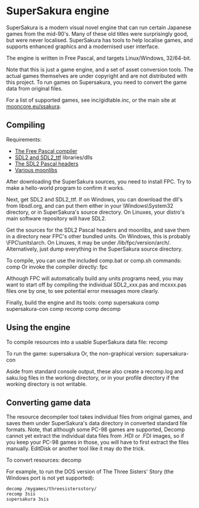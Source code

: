 SuperSakura engine
==================

SuperSakura is a modern visual novel engine that can run certain Japanese
games from the mid-90's. Many of these old titles were surprisingly good,
but were never localised. SuperSakura has tools to help localise games, and
supports enhanced graphics and a modernised user interface.

The engine is written in Free Pascal, and targets Linux/Windows, 32/64-bit.

Note that this is just a game engine, and a set of asset conversion tools.
The actual games themselves are under copyright and are not distributed with
this project. To run games on Supersakura, you need to convert the game data
from original files.

For a list of supported games, see inc/gidtable.inc, or the main site at
[mooncore.eu/ssakura](https://mooncore.eu/ssakura/).


Compiling
---------

Requirements:
- [The Free Pascal compiler](https://www.freepascal.org/)
- [SDL2 and SDL2_ttf](https://libsdl.org/) libraries/dlls
- [The SDL2 Pascal headers](https://github.com/ev1313/Pascal-SDL-2-Headers)
- [Various moonlibs](#)

After downloading the SuperSakura sources, you need to install FPC. Try to
make a hello-world program to confirm it works.

Next, get SDL2 and SDL2_ttf. If on Windows, you can download the dll's from
libsdl.org, and can put them either in your \Windows\System32 directory, or
in SuperSakura's source directory. On Linuxes, your distro's main software
repository will have SDL2.

Get the sources for the SDL2 Pascal headers and moonlibs, and save them in
a directory near FPC's other bundled units. On Windows, this is probably
\FPC\units\arch\. On Linuxes, it may be under /lib/fpc/version/arch/.
Alternatively, just dump everything in the SuperSakura source directory.

To compile, you can use the included comp.bat or comp.sh commands:
    comp <file>
Or invoke the compiler directly:
    fpc <file>

Although FPC will automatically build any units programs need, you may want
to start off by compiling the individual SDL2_xxx.pas and mcxxx.pas files
one by one, to see potential error messages more clearly.

Finally, build the engine and its tools:
    comp supersakura
    comp supersakura-con
    comp recomp
    comp decomp


Using the engine
----------------

To compile resources into a usable SuperSakura data file:
    recomp <projectname>

To run the game:
    supersakura <projectname>
Or, the non-graphical version:
    supersakura-con <projectname>

Aside from standard console output, these also create a recomp.log and
saku.log files in the working directory, or in your profile directory if the
working directory is not writable.


Converting game data
--------------------

The resource decompiler tool takes individual files from original games, and
saves them under SuperSakura's data directory in converted standard file
formats. Note, that although some PC-98 games are supported, Decomp cannot
yet extract the individual data files from .HDI or .FDI images, so if you
keep your PC-98 games in those, you will have to first extract the files
manually. EditDisk or another tool like it may do the trick.

To convert resources:
    decomp <filename or directory>

For example, to run the DOS version of The Three Sisters' Story (the Windows
port is not yet supported):

    decomp /mygames/threesistersstory/
    recomp 3sis
    supersakura 3sis
